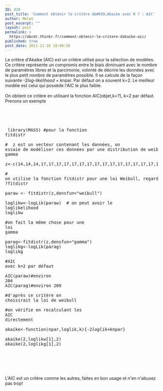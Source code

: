 ```yaml
---
ID: 820
post_title: 'Comment obtenir le critère d&#039;Akaike avec R ? : AIC'
author: Melen
post_excerpt: ""
layout: post
permalink: >
  https://abcdr.thinkr.fr/comment-obtenir-le-critere-dakaike-aic/
published: true
post_date: 2011-11-16 18:08:56
---
```

Le critère d'Akaike (AIC) est un critère utilisé pour la sélection de modèles. Ce critère représente un compromis entre le biais diminuant avec le nombre de paramètres libres et la parcimonie, volonté de décrire les données avec le plus petit nombre de paramètres possible. Il se calcule de la façon suivante -2*log-likelihood + k*npar. Par défaut on a souvent k=2. Le meilleur modèle est celui qui possède l'AIC le plus faible.<br /><br />On obtient ce critère en utilisant la fonction AIC(objet,k=?), k=2 par défaut. Prenons un exemple<br /><br /> <pre><br /><br /><br /> library(MASS) #pour la fonction fitdistr<br /> <br />#  z est un vecteur contenant les données, on essaie de modéliser ces données par une distribution de weibull ou gamma<br /> <br />z&lt;-c(14,14,14,17,17,17,17,17,17,17,17,17,17,17,17,17,17,17,17,17,17,17,20,20,20,20,20,20,20,20,20,20,20,20,20,20,20,20,20,20,20,20,20,20,20,20,20,20,23)<br /> <br /># on utilise la fonction fitdistr pour une loi Weibull, regarder ?fitdistr<br /> <br />paraw &lt;- fitdistr(z,densfun="weibull") <br />loglikw&lt;-logLik(paraw)  # on peut avoir le loglikelihood<br />loglikw<br /><br />#on fait la même chose pour une loi gamma<br /><br />parag&lt;-fitdistr(z,densfun="gamma")<br />loglikg&lt;-logLik(parag)<br />loglikg<br /><br />#AIC avec k=2 par défaut<br /><br />AIC(paraw)#environ 204<br />AIC(parag)#environ 209<br /><br />#d'après ce critère on choisirait la loi de weibull<br /><br />#on vérifie en recalculant les AIC directement<br /><br />akaike&lt;-function(npar,loglik,k){-2*loglik+k*npar}<br /><br />akaike(2,loglikw[1],2)<br />akaike(2,loglikg[1],2)<br /><br /> <br /></pre> <br /><br />L'AIC est un critère comme les autres, faites en bon usage et n'en n'abusez pas trop!<br /><br /><br />